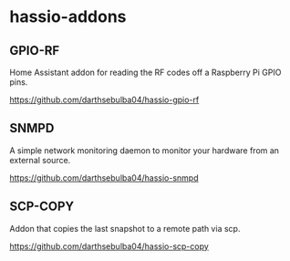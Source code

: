 # hassio-addons

## GPIO-RF

Home Assistant addon for reading the RF codes off a Raspberry Pi GPIO pins.

https://github.com/darthsebulba04/hassio-gpio-rf

## SNMPD

A simple network monitoring daemon to monitor your hardware from an external source.

https://github.com/darthsebulba04/hassio-snmpd

## SCP-COPY

Addon that copies the last snapshot to a remote path via scp.

https://github.com/darthsebulba04/hassio-scp-copy

